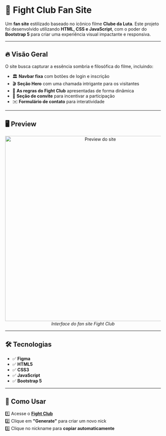 # 🥊 Fight Club Fan Site  
Um **fan site** estilizado baseado no icônico filme **Clube da Luta**. Este projeto foi desenvolvido utilizando **HTML, CSS e JavaScript**, com o poder do **Bootstrap 5** para criar uma experiência visual impactante e responsiva.  

---

## 🔥 Visão Geral  
O site busca capturar a essência sombria e filosófica do filme, incluindo:  

- 🏛️ **Navbar fixa** com botões de login e inscrição  
- 🎬 **Seção Hero** com uma chamada intrigante para os visitantes  
- 📜 **As regras do Fight Club** apresentadas de forma dinâmica  
- 👊 **Seção de convite** para incentivar a participação  
- ✉️ **Formulário de contato** para interatividade  

---

## 🖥️ Preview  
<div align="center">
  <img src="https://i.ibb.co/M3y8tkn/imagem-2025-02-03-095529284.png" alt="Preview do site" width="600">
  <br>
  <em>Interface do fan site Fight Club</em>
</div>  

---

## 🛠️ Tecnologias  
- ✅ **Figma**  
- ✅ **HTML5**  
- ✅ **CSS3**  
- ✅ **JavaScript**  
- ✅ **Bootstrap 5**  

---

## 🚀 Como Usar  
1️⃣ Acesse o **[Fight Club]((https://iridescent-cascaron-200920.netlify.app))**  
2️⃣ Clique em **"Generate"** para criar um novo nick  
3️⃣ Clique no nickname para **copiar automaticamente**  
